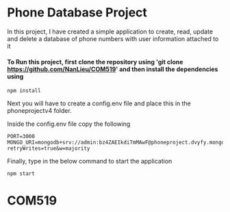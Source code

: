 # Phone Database Project
In this project, I have created a simple application to create, read, update and delete a database of phone numbers with user information attached to it

#### To Run this project, first clone the repository using 'git clone https://github.com/NanLieu/COM519' and then install the dependencies using
```
npm install
```

Next you will have to create a config.env file and place this in the phoneprojectv4 folder.

Inside the config.env file copy the following
```
PORT=3000
MONGO_URI=mongodb+srv://admin:bz4ZAEIkdiTmMAwF@phoneproject.dvyfy.mongodb.net/test?retryWrites=true&w=majority
```
Finally, type in the below command to start the application
```
npm start
```
# COM519
